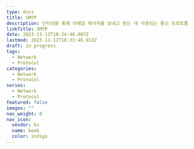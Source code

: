 ```yaml
---
type: docs
title: SMTP
description: 인터넷을 통해 이메일 메시지를 보내고 받는 데 사용되는 통신 프로토콜
linkTitle: SMTP
date: 2023-11-12T10:24:40.807Z
lastmod: 2023-11-12T10:33:46.913Z
draft: in progress
tags:
  - Network
  - Protocol
categories:
  - Network
  - Protocol
series:
  - Network
  - Protocol
featured: false
images: ""
nav_weight: 0
nav_icon:
  vendor: bs
  name: book
  color: indigo
---
```

